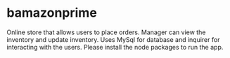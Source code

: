 # bamazonprime

Online store that allows users to place orders.
Manager can view the inventory and update inventory.
Uses MySql for database and inquirer for interacting with the users.
Please install the node packages to run the app.
